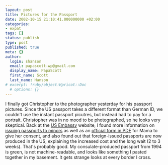 ```yaml
---
layout: post
title: Pictures for the Passport
date: 2002-10-15 21:10:41.000000000 +02:00
categories:
- expat
tags: []
status: publish
type: post
published: true
meta: {}
author:
  login: shanson
  email: papascott-wp@gmail.com
  display_name: PapaScott
  first_name: Scott
  last_name: Hanson
# excerpt: !ruby/object:Hpricot::Doc
  # options: {}
---
```

<p>I finally got Christopher to the photographer yesterday for his passport pictures. Since the US passport takes a different format than German ID, we couldn't use the instant passport picutres, but instead had to pay for a portrait. Christopher was in no mood to be photographed, so he looks very skeptical. Back at the <a href="http://www.usembassy.de">US Embassy</a> website, I found more information on <a href="http://travel.state.gov/specialreq.html">issuing passports to minors</a> as well as an <a href="http://travel.state.gov/DS-3053.pdf">official form in PDF</a> for Mama to give her consent, and also found out that foreign-issued passports are now produced in the US, explaining the increased cost and the long wait (2 to 3 weeks). That's probably good. My consulate-produced passport from 1994 is green, is not machine-readable, and looks like something I pasted together in my basement. It gets strange looks at every border I cross.</p>
